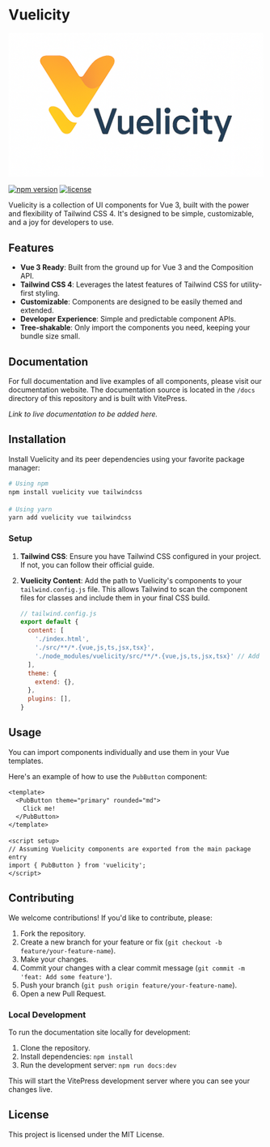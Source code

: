 # Vuelicity

![Vuelicity Logo](./docs/public/images/logo_text.png)

[![npm version](https://img.shields.io/npm/v/vuelicity.svg)](https://www.npmjs.com/package/vuelicity)
[![license](https://img.shields.io/npm/l/vuelicity.svg)](https://github.com/DIY-Baazar/vuelicity/blob/main/LICENSE)

Vuelicity is a collection of UI components for Vue 3, built with the power and flexibility of Tailwind CSS 4. It's designed to be simple, customizable, and a joy for developers to use.

## Features

- **Vue 3 Ready**: Built from the ground up for Vue 3 and the Composition API.
- **Tailwind CSS 4**: Leverages the latest features of Tailwind CSS for utility-first styling.
- **Customizable**: Components are designed to be easily themed and extended.
- **Developer Experience**: Simple and predictable component APIs.
- **Tree-shakable**: Only import the components you need, keeping your bundle size small.

## Documentation

For full documentation and live examples of all components, please visit our documentation website. The documentation source is located in the `/docs` directory of this repository and is built with VitePress.

*Link to live documentation to be added here.*

## Installation

Install Vuelicity and its peer dependencies using your favorite package manager:

```bash
# Using npm
npm install vuelicity vue tailwindcss

# Using yarn
yarn add vuelicity vue tailwindcss
```

### Setup

1. **Tailwind CSS**: Ensure you have Tailwind CSS configured in your project. If not, you can follow their official guide.

2. **Vuelicity Content**: Add the path to Vuelicity's components to your `tailwind.config.js` file. This allows Tailwind to scan the component files for classes and include them in your final CSS build.

    ```js
    // tailwind.config.js
    export default {
      content: [
        './index.html',
        './src/**/*.{vue,js,ts,jsx,tsx}',
        './node_modules/vuelicity/src/**/*.{vue,js,ts,jsx,tsx}' // Add this line
      ],
      theme: {
        extend: {},
      },
      plugins: [],
    }
    ```

## Usage

You can import components individually and use them in your Vue templates.

Here's an example of how to use the `PubButton` component:

```vue
<template>
  <PubButton theme="primary" rounded="md">
    Click me!
  </PubButton>
</template>

<script setup>
// Assuming Vuelicity components are exported from the main package entry
import { PubButton } from 'vuelicity';
</script>
```

## Contributing

We welcome contributions! If you'd like to contribute, please:

1. Fork the repository.
2. Create a new branch for your feature or fix (`git checkout -b feature/your-feature-name`).
3. Make your changes.
4. Commit your changes with a clear commit message (`git commit -m 'feat: Add some feature'`).
5. Push your branch (`git push origin feature/your-feature-name`).
6. Open a new Pull Request.

### Local Development

To run the documentation site locally for development:

1. Clone the repository.
2. Install dependencies: `npm install`
3. Run the development server: `npm run docs:dev`

This will start the VitePress development server where you can see your changes live.

## License

This project is licensed under the MIT License.
